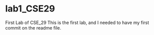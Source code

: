 # lab1_CSE29
First Lab of CSE_29
This is the first lab, and I needed to have my first commit on the readme file. 

